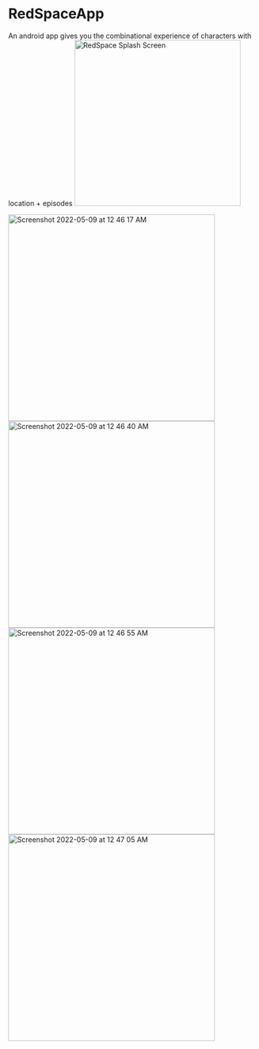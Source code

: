 # RedSpaceApp
An android app gives you the combinational experience of characters with location + episodes
<img width="335" alt="RedSpace Splash Screen" src="https://user-images.githubusercontent.com/16382360/167308182-5b7fa7fb-4847-4d90-9519-7fe3c341172f.png">

<img width="417" alt="Screenshot 2022-05-09 at 12 46 17 AM" src="https://user-images.githubusercontent.com/16382360/167313233-53b4a475-f60c-4965-99cf-a085b9274cdd.png">
<img width="417" alt="Screenshot 2022-05-09 at 12 46 40 AM" src="https://user-images.githubusercontent.com/16382360/167313236-92eed4c7-bc60-4faa-9a54-97890c79f30f.png">
<img width="417" alt="Screenshot 2022-05-09 at 12 46 55 AM" src="https://user-images.githubusercontent.com/16382360/167313239-cb0bbf09-2e2f-411f-92c9-aff21b503a88.png">
<img width="417" alt="Screenshot 2022-05-09 at 12 47 05 AM" src="https://user-images.githubusercontent.com/16382360/167313242-72a57321-2df0-4851-9206-1d79ff1b2205.png">
